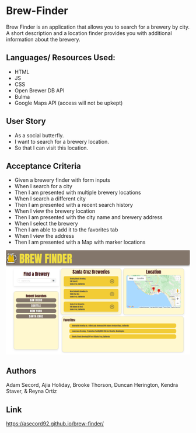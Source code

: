 # Brew-Finder
Brew Finder is an application that allows you to search for a brewery by city. A short description and a location finder provides you with additional information about the brewery. 

## Languages/ Resources Used:
* HTML
* JS
* CSS
* Open Brewer DB API
* Bulma
* Google Maps API (access will not be upkept)

## User Story
* As a social butterfly.
* I want to search for a brewery location.
* So that I can visit this location.

## Acceptance Criteria

* Given a brewery finder with form inputs 
* When I search for a city
* Then I am presented with multiple brewery locations
* When I search a different city 
* Then I am presented with a recent search history
* When I view the brewery location
* Then I am presented with the city name and brewery address 
* When I select the brewery 
* Then I am able to add it to the favorites tab
* When I view the address 
* Then I am presented with a Map with marker locations

![ScreenShot](./assets/images/brew-finder-screenshot.png)

## Authors 
Adam Secord, Ajia Holiday, Brooke Thorson, Duncan Herington, Kendra Staver, & Reyna Ortiz


## Link 

https://asecord92.github.io/brew-finder/